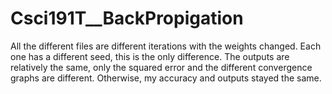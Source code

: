 # Csci191T__BackPropigation
All the different files are different iterations with the weights changed. Each one has a different seed, this is the only difference. The outputs are relatively the same,
only the squared error and the different convergence graphs are different. Otherwise, my accuracy and outputs stayed the same.
